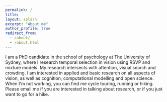 ```yaml
---
permalink: /
title: 
layout: splash
excerpt: "About me"
author_profile: true
redirect_from: 
  - /about/
  - /about.html
---
```


I am a PhD candidate in the school of psychology at The University of Sydney, where I research temporal selection in vision using RSVP and mixture models. My research intersects with attention, visual search and crowding. I am interested in applied and basic research on all aspects of vision, as well as cognition, computational modelling and open science. When I'm not working, you can find me cycle touring, running or hiking. Please email me if you are interested in talking about research, or if you just want to go for a hike. 

